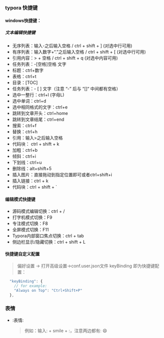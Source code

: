 ###  typora 快捷键

#### windows快捷键：

##### 文本编辑快捷键

- 无序列表：输入-之后输入空格 / ctrl + shift + ] (对选中行可用)
- 有序列表：输入数字+“.”之后输入空格 / ctrl + shift + [ (对选中行可用)
- 引用内容：> + 空格 / ctrl + shift + q (对选中内容可用)
- 任务列表：-[空格]空格 文字
- 标题：ctrl+数字
- 表格：ctrl+t
- 目录：[TOC]
- 任务列表：- [ ] 文字（注意 “-” 后与 “[]“ 中间都有空格）
- 选中一整行：ctrl+l (字母L)
- 选中单词：ctrl+d
- 选中相同格式的文字：ctrl+e
- 跳转到文章开头：ctrl+home
- 跳转到文章结尾：ctrl+end
- 搜索：ctrl+f
- 替换：ctrl+h
- 引用：输入>之后输入空格
- 代码块： ctrl + shift + k
- 加粗：ctrl+b
- 倾斜：ctrl+i
- 下划线：ctrl+u
- 删除线：alt+shift+5
- 插入图片：直接拖动到指定位置即可或者ctrl+shift+i
- 插入链接：ctrl + k
- 代码块：ctrl + shift + `



#### 编辑模式快捷键

- 源码模式编辑切换：ctrl + /
- 打字机模式切换：F9
- 专注模式切换：F8
- 全屏模式切换：F11
- Typora内部窗口焦点切换：ctrl + tab
- 侧边栏显示/隐藏切换：ctrl + shift + L

#### 快捷键自定义配置

> 偏好设置 -> 打开高级设置->conf.user.json文件 keyBinding 即为快捷键配置：

```javascript
  "keyBinding": {
    // for example: 
    "Always on Top": "Ctrl+Shift+P"
  },

```



### 表情

- :表情:

  > 例如：输入: + smile + :，注意两边都有: 😄
